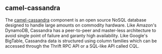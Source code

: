 ## camel-cassandra

The [camel-cassandra](http://camel.apache.org/cassandra.html) component is an open source NoSQL database designed to handle large amounts on commodity hardware. Like Amazon's DynamoDB, Cassandra has a peer-to-peer and master-less architecture to avoid single point of failure and garanty high availability. Like Google's BigTable, Cassandra data is structured using column families which can be accessed through the Thrift RPC API or a SQL-like API called CQL.